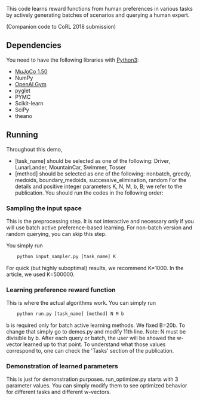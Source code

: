 This code learns reward functions from human preferences in various tasks by actively generating batches of scenarios and querying a human expert.

(Companion code to CoRL 2018 submission)

## Dependencies
You need to have the following libraries with [Python3](http://www.python.org/downloads):
- [MuJoCo 1.50](http://www.mujoco.org/index.html)
- NumPy
- [OpenAI Gym](https://gym.openai.com)
- pyglet
- PYMC
- Scikit-learn
- SciPy
- theano

## Running
Throughout this demo,
- [task_name] should be selected as one of the following: Driver, LunarLander, MountainCar, Swimmer, Tosser
- [method] should be selected as one of the following: nonbatch, greedy, medoids, boundary_medoids, successive_elimination, random
For the details and positive integer parameters K, N, M, b, B; we refer to the publication.
You should run the codes in the following order:

### Sampling the input space
This is the preprocessing step. It is not interactive and necessary only if you will use batch active preference-based learning. For non-batch version and random querying, you can skip this step.

You simply run
```python
	python input_sampler.py [task_name] K
```
For quick (but highly suboptimal) results, we recommend K=1000. In the article, we used K=500000.

### Learning preference reward function
This is where the actual algorithms work. You can simply run
```python
	python run.py [task_name] [method] N M b
```
b is required only for batch active learning methods. We fixed B=20b. To change that simply go to demos.py and modify 11th line.
Note: N must be divisible by b.
After each query or batch, the user will be showed the w-vector learned up to that point. To understand what those values correspond to, one can check the 'Tasks' section of the publication.

### Demonstration of learned parameters
This is just for demonstration purposes. run_optimizer.py starts with 3 parameter values. You can simply modify them to see optimized behavior for different tasks and different w-vectors.
